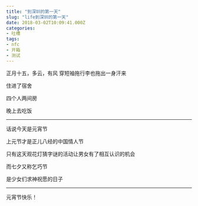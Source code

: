 ```yaml
---
title: "到深圳的第一天"
slug: "life到深圳的第一天"
date: 2018-03-02T10:09:41.000Z
categories:
- 吐槽
tags:
- nfc
- 开箱
- 测试
---
```



正月十五，多云，有风 穿短袖拖行李也拖出一身汗来 

住进了宿舍 

四个人两间房 

晚上去吃饭 

---------------------- 

话说今天是元宵节 

上元节才是正儿八经的中国情人节 

只有这天观花灯猜字谜的活动让男女有了相互认识的机会 

而七夕又称乞巧节 

是少女们求神祝愿的日子 

------------- 

元宵节快乐！

